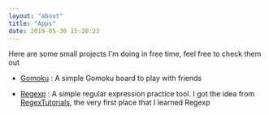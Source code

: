 ```yaml
---
layout: "about"
title: "Apps"
date: 2019-05-30 15:20:23
---
```


Here are some small projects I'm doing in free time, feel free to check them out

+ [Gomoku](/gomoku) : A simple Gomoku board to play with friends

+ [Regexp](/regexp) : A simple regular expression practice tool. I got the idea from [RegexTutorials](http://regextutorials.com/), the very first place that I learned Regexp